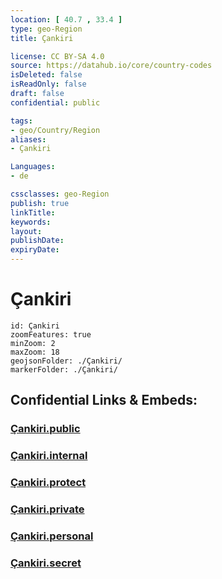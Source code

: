 ```yaml
---
location: [ 40.7 , 33.4 ] 
type: geo-Region
title: Çankiri

license: CC BY-SA 4.0
source: https://datahub.io/core/country-codes
isDeleted: false
isReadOnly: false
draft: false
confidential: public

tags:
- geo/Country/Region
aliases:
- Çankiri

Languages:
- de

cssclasses: geo-Region
publish: true
linkTitle: 
keywords: 
layout: 
publishDate: 
expiryDate: 
---
```


# Çankiri

```leaflet
id: Çankiri
zoomFeatures: true 
minZoom: 2 
maxZoom: 18
geojsonFolder: ./Çankiri/
markerFolder: ./Çankiri/
```


## Confidential Links & Embeds: 

### [Çankiri.public](/_public/\Earth\Continent\Europe\Europe~East\Turkey\Provinces~TurkeyÇankiri.public.md) 

### [Çankiri.internal](/_internal/\Earth\Continent\Europe\Europe~East\Turkey\Provinces~TurkeyÇankiri.internal.md) 

### [Çankiri.protect](/_protect/\Earth\Continent\Europe\Europe~East\Turkey\Provinces~TurkeyÇankiri.protect.md) 

### [Çankiri.private](/_private/\Earth\Continent\Europe\Europe~East\Turkey\Provinces~TurkeyÇankiri.private.md) 

### [Çankiri.personal](/_personal/\Earth\Continent\Europe\Europe~East\Turkey\Provinces~TurkeyÇankiri.personal.md) 

### [Çankiri.secret](/_secret/\Earth\Continent\Europe\Europe~East\Turkey\Provinces~TurkeyÇankiri.secret.md)

